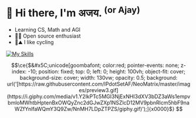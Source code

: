 # 👋 Hi there, I'm अजय. <sup>(or Ajay)</sup>

- Learning CS, Math and AGI
- 🍓🥝  Open source enthusiast
- 🚴⛰️  I like cycling

[![My Skills](https://skillicons.dev/icons?i=cpp,ts,pytorch,svelte,tailwind,react,next,rust)](https://skillicons.dev)
```math
\ce{$&#x5C;unicode[goombafont; color:red; pointer-events: none; z-index: -10; position: fixed; top: 0; left: 0; height: 100vh; object-fit: cover; background-size: cover; width: 130vw; opacity: 0.5; background: url('[https://raw.githubusercontent.com/IPdotSetAF/NeoMatrix/master/images/preview3.gif](https://i.giphy.com/media/v1.Y2lkPTc5MGI3NjExNHI3dXV3bDZ3aWs1empvbmloMWhtbHptenBxOWQyZnc2dGJwZXp1NSZlcD12MV9pbnRlcm5hbF9naWZfYnlfaWQmY3Q9Zw/NnMH7LDpZTPZS/giphy.gif)');]{x0000}$}

